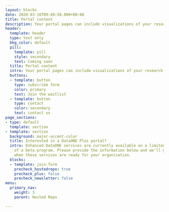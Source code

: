```yaml
---
layout: blocks
date: 2020-03-16T09:49:58.000+00:00
title: Portal content
description: Your portal pages can include visualizations of your research, a list of your team members, or any other custom content
header:
  template: header
  type: text only
  bkg_color: default
  pill:
    template: pill
    style: secondary
    text: Coming soon
  title: Portal content
  intro: Your portal pages can include visualizations of your research, a list of your team members, or any other custom content
  buttons:
  - template: button
    type: subscribe form
    color: primary
    text: Join the waitlist
  - template: button
    type: contact
    color: secondary
    text: contact us
page_sections:
- type: default
  template: section
- template: section
  background: major-accent-color
  title: Interested in a DataONE Plus portal?
  intro: Enhanced DataONE services are currently available on a limited basis as part
    of a beta program. Please provide the information below and we’ll get in touch
    when these services are ready for your organization.
  blocks:
  - template: join-form
    precheck_hostedrepo: true
    precheck_plus: false
    precheck_newsletter: false
menu:
  primary_nav:
    weight: 3
    parent: Hosted Repo

---
```

